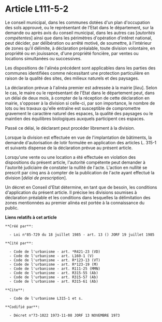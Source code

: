 # Article L111-5-2

Le conseil municipal, dans les communes dotées d'un plan d'occupation des sols approuvé, ou le représentant de l'Etat dans le
département, sur la demande ou après avis du conseil municipal, dans les autres cas [*autorités compétentes*] ainsi que dans
les périmètres d'opération d'intêret national, peut décider, par délibération ou arrêté motivé, de soumettre, à l'intérieur
de zones qu'il délimite, à déclaration préalable, toute division volontaire, en propriété ou en jouissance, d'une propriété
foncière, par ventes ou locations simultanées ou successives.

Les dispositions de l'alinéa précédent sont applicables dans les parties des communes identifiées comme nécessitant une
protection particulière en raison de la qualité des sites, des milieux naturels et des paysages.

La déclaration prévue à l'alinéa premier est adressée à la mairie [*lieu*]. Selon le cas, le maire ou le représentant de
l'Etat dans le département peut, dans un délai de deux mois, à compter de la réception de cette déclaration en mairie,
s'opposer à la division si celle-ci, par son importance, le nombre de lots ou les travaux qu'elle entraîne est susceptible de
compromettre gravement le caractère naturel des espaces, la qualité des paysages ou le maintien des équilibres biologiques
auxquels participent ces espaces.

Passé ce délai, le déclarant peut procéder librement à la division.

Lorsque la division est effectuée en vue de l'implantation de bâtiments, la demande d'autorisation de lotir formulée en
application des articles L. 315-1 et suivants dispense de la déclaration prévue au présent article.

Lorsqu'une vente ou une location a été effectuée en violation des dispositions du présent article, l'autorité compétente peut
demander à l'autorité judiciaire de constater la nullité de l'acte. L'action en nullité se prescrit par cinq ans à compter de
la publication de l'acte ayant effectué la division [*délai de prescription*].

Un décret en Conseil d'Etat détermine, en tant que de besoin, les conditions d'application du présent article. Il précise les
divisions soumises à déclaration préalable et les conditions dans lesquelles la délimitation des zones mentionnées au premier
alinéa est portée à la connaissance du public.

**Liens relatifs à cet article**

	**Créé par**:

	  - Loi n°85-729 du 18 juillet 1985 - art. 13 () JORF 19 juillet 1985

	**Cité par**:

	  - Code de l'urbanisme - art. *R421-23 (VD)
	  - Code de l'urbanisme - art. L160-1 (V)
	  - Code de l'urbanisme - art. R*123-13 (VT)
	  - Code de l'urbanisme - art. R*123-19 (M)
	  - Code de l'urbanisme - art. R111-25 (MMN)
	  - Code de l'urbanisme - art. R315-55 (Ab)
	  - Code de l'urbanisme - art. R315-57 (Ab)
	  - Code de l'urbanisme - art. R315-61 (Ab)

	**Cite**:

	  - Code de l'urbanisme L315-1 et s.

	**Codifié par**:

	  - Décret n°73-1022 1973-11-08 JORF 13 NOVEMBRE 1973
